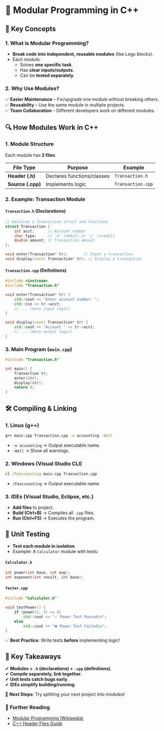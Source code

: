 # 🧩 **Modular Programming in C++**  

## 🎯 **Key Concepts**  

### **1. What is Modular Programming?**  
- **Break code into independent, reusable modules** (like Lego blocks).  
- Each module:  
  - Solves **one specific task**.  
  - Has **clear inputs/outputs**.  
  - Can be **tested separately**.  

### **2. Why Use Modules?**  
✅ **Easier Maintenance** – Fix/upgrade one module without breaking others.  
✅ **Reusability** – Use the same module in multiple projects.  
✅ **Team Collaboration** – Different developers work on different modules.  



## 🔍 **How Modules Work in C++**  

### **1. Module Structure**  
Each module has **2 files**:  

| File Type       | Purpose                          | Example        |  
|--|-|-|  
| **Header (.h)** | Declares functions/classes       | `Transaction.h` |  
| **Source (.cpp)** | Implements logic                | `Transaction.cpp` |  

### **2. Example: Transaction Module**  

#### **`Transaction.h` (Declarations)**  
```cpp  
// Declares a Transaction struct and functions  
struct Transaction {  
    int acct;      // Account number  
    char type;     // 'd' (debit) or 'c' (credit)  
    double amount; // Transaction amount  
};  

void enter(Transaction* tr);       // Input a transaction  
void display(const Transaction* tr); // Display a transaction  
```  

#### **`Transaction.cpp` (Definitions)**  
```cpp  
#include <iostream>  
#include "Transaction.h"  

void enter(Transaction* tr) {  
    std::cout << "Enter account number: ";  
    std::cin >> tr->acct;  
    // ... (more input logic)  
}  

void display(const Transaction* tr) {  
    std::cout << "Account " << tr->acct;  
    // ... (more output logic)  
}  
```  

### **3. Main Program (`main.cpp`)**  
```cpp  
#include "Transaction.h"  

int main() {  
    Transaction tr;  
    enter(&tr);  
    display(&tr);  
    return 0;  
}  
```  



## 🛠 **Compiling & Linking**  

### **1. Linux (g++)**  
```bash  
g++ main.cpp Transaction.cpp -o accounting -Wall  
```  
- `-o accounting` → Output executable name.  
- `-Wall` → Show all warnings.  

### **2. Windows (Visual Studio CLI)**  
```cmd  
cl /Feaccounting main.cpp Transaction.cpp  
```  
- `/Feaccounting` → Output executable name.  

### **3. IDEs (Visual Studio, Eclipse, etc.)**  
- **Add files** to project.  
- **Build (Ctrl+B)** → Compiles all `.cpp` files.  
- **Run (Ctrl+F5)** → Executes the program.  



## 🧪 **Unit Testing**  
- **Test each module in isolation**.  
- Example: A `Calculator` module with tests:  

#### **`Calculator.h`**  
```cpp  
int power(int base, int exp);  
int exponent(int result, int base);  
```  

#### **`Tester.cpp`**  
```cpp  
#include "Calculator.h"  

void testPower() {  
    if (power(2, 3) == 8)  
        std::cout << "✅ Power Test Passed\n";  
    else  
        std::cout << "❌ Power Test Failed\n";  
}  
```  

✅ **Best Practice**: Write tests **before** implementing logic!  



## 🔑 **Key Takeaways**  
✔ **Modules = `.h` (declarations) + `.cpp` (definitions)**.  
✔ **Compile separately, link together**.  
✔ **Unit tests catch bugs early**.  
✔ **IDEs simplify building/running**.  

🚀 **Next Steps**: Try splitting your next project into modules!  



### 📖 **Further Reading**  
- [Modular Programming (Wikipedia)](https://en.wikipedia.org/wiki/Modular_programming)  
- [C++ Header Files Guide](https://www.learncpp.com/cpp-tutorial/header-files/)
